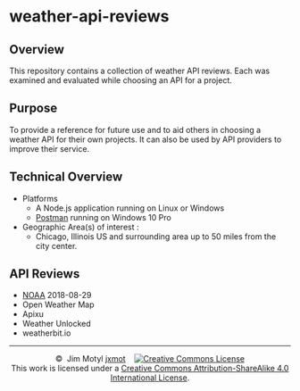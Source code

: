 # weather-api-reviews

## Overview

This repository contains a collection of weather API reviews. Each was examined and evaluated while choosing an API for a project. 

## Purpose

To provide a reference for future use and to aid others in choosing a weather API for their own projects. It can also be used by API providers to improve their service.

## Technical Overview

* Platforms
    * A Node.js application running on Linux or Windows
    * [Postman](https://www.getpostman.com/) running on Windows 10 Pro
* Geographic Area(s) of interest :
    * Chicago, Illinois US and surrounding area up to 50 miles from the city center.

## API Reviews

* [NOAA](noaa-20180828-jxmot.md) 2018-08-29
* Open Weather Map
* Apixu
* Weather Unlocked
* weatherbit.io


<hr>
<p align="center">
©&nbsp;&nbsp;Jim&nbsp;Motyl&nbsp;<a href="https://github.com/jxmot" target="_blank">jxmot</a>
&nbsp;&nbsp;
<a rel="license" href="http://creativecommons.org/licenses/by-sa/4.0/"><img alt="Creative Commons License" style="border-width:0" src="https://i.creativecommons.org/l/by-sa/4.0/88x31.png" /></a><br />This work is licensed under a <a rel="license" href="http://creativecommons.org/licenses/by-sa/4.0/">Creative Commons Attribution-ShareAlike 4.0 International License</a>.
</p>

